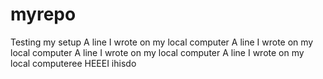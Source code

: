 # myrepo
Testing my setup
A line I wrote on my local computer
A line I wrote on my local computer
A line I wrote on my local computer
A line I wrote on my local computeree
HEEEI
ihisdo
